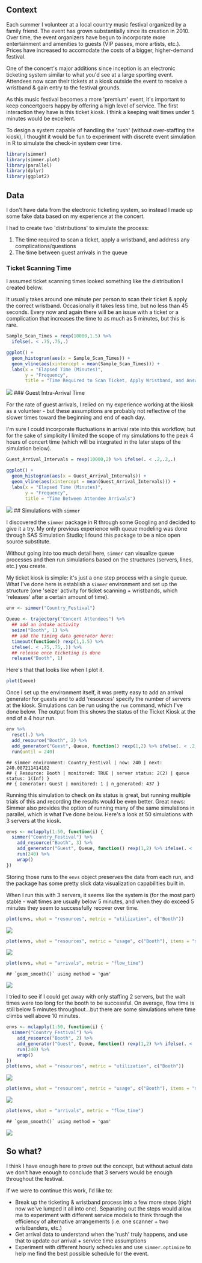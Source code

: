 Context
-------

Each summer I volunteer at a local country music festival organized by a family friend. The event has grown substantially since its creation in 2010. Over time, the event organizers have begun to incorporate more entertainment and amenities to guests (VIP passes, more artists, etc.). Prices have increased to accomodate the costs of a bigger, higher-demand festival.

One of the concert's major additions since inception is an electronic ticketing system similar to what you'd see at a large sporting event. Attendees now scan their tickets at a kiosk outside the event to receive a wristband & gain entry to the festival grounds.

As this music festival becomes a more 'premium' event, it's important to keep concertgoers happy by offering a high level of service. The first interaction they have is this ticket kiosk. I think a keeping wait times under 5 minutes would be excellent.

To design a system capable of handling the 'rush' (without over-staffing the kiosk), I thought it would be fun to experiment with discrete event simulation in R to simulate the check-in system over time.

``` r
library(simmer)
library(simmer.plot)
library(parallel)
library(dplyr)
library(ggplot2)
```

Data
----

I don't have data from the electronic ticketing system, so instead I made up some fake data based on my experience at the concert.

I had to create two 'distributions' to simulate the process:

1.  The time required to scan a ticket, apply a wristband, and address any complications/questions
2.  The time between guest arrivals in the queue

### Ticket Scanning Time

I assumed ticket scanning times looked something like the distribution I created below.

It usually takes around one minute per person to scan their ticket & apply the correct wristband. Occasionally it takes less time, but no less than 45 seconds. Every now and again there will be an issue with a ticket or a complication that increases the time to as much as 5 minutes, but this is rare.

``` r
Sample_Scan_Times = rexp(10000,1.5) %>% 
  ifelse(. < .75,.75,.)

ggplot() + 
  geom_histogram(aes(x = Sample_Scan_Times)) + 
  geom_vline(aes(xintercept = mean(Sample_Scan_Times))) +
  labs(x = "Elapsed Time (Minutes)",
       y = "Frequency",
       title = "Time Required to Scan Ticket, Apply Wristband, and Answer Questions")
```

<img src="https://github.com/MatthewBrower/QueuingWorkflow/tree/master/Event_Simulation_files/figure-markdown_github/unnamed-chunk-1-1.png">
### Guest Intra-Arrival Time

For the rate of guest arrivals, I relied on my experience working at the kiosk as a volunteer - but these assumptions are probably not reflective of the slower times toward the beginning and end of each day.

I'm sure I could incorporate fluctuations in arrival rate into this workflow, but for the sake of simplicity I limited the scope of my simulations to the peak 4 hours of concert time (which will be integrated in the later steps of the simulation below).

``` r
Guest_Arrival_Intervals = rexp(10000,2) %>% ifelse(. < .2,.2,.) 

ggplot() + 
  geom_histogram(aes(x = Guest_Arrival_Intervals)) + 
  geom_vline(aes(xintercept = mean(Guest_Arrival_Intervals))) +
  labs(x = "Elapsed Time (Minutes)",
       y = "Frequency",
       title = "Time Between Attendee Arrivals")
```

![](Event_Simulation_files/figure-markdown_github/unnamed-chunk-2-1.png) \#\# Simulations with `simmer`

I discovered the `simmer` package in R through some Googling and decided to give it a try. My only previous experience with queue modeling was done through SAS Simulation Studio; I found this package to be a nice open source substitute.

Without going into too much detail here, `simmer` can visualize queue processes and then run simulations based on the structures (servers, lines, etc.) you create.

My ticket kiosk is simple: it's just a one step process with a single queue. What I've done here is establish a `simmer` environment and set up the structure (one 'seize' activity for ticket scanning + wristbands, which 'releases' after a certain amount of time).

``` r
env <- simmer("Country_Festival")

Queue <- trajectory("Concert Attendees") %>%
  ## add an intake activity 
  seize("Booth", 1) %>%
  ## add the timing data generator here:
  timeout(function() rexp(1,1.5) %>% 
  ifelse(. < .75,.75,.)) %>%
  ## release once ticketing is done
  release("Booth", 1)
```

Here's that that looks like when I plot it.

``` r
plot(Queue)
```

<!--html_preserve-->

<script type="application/json" data-for="htmlwidget-5d619bed012dc8a9bcba">{"x":{"diagram":"digraph {\n\nnode [fontname = \"sans-serif\",\n     width = \"1.5\"]\n\n\n  \"1\" [label = \"Seize\", shape = \"box\", style = \"filled\", color = \"#7FC97F\", tooltip = \"resource: Booth, amount: 1\"] \n  \"2\" [label = \"Timeout\", shape = \"box\", style = \"solid\", color = \"black\", tooltip = \"delay: 0x7ff66c503950\"] \n  \"3\" [label = \"Release\", shape = \"box\", style = \"filled\", color = \"#7FC97F\", tooltip = \"resource: Booth, amount: 1\"] \n\"1\"->\"2\" [id = \"1\", color = \"black\", style = \"solid\"] \n\"2\"->\"3\" [id = \"2\", color = \"black\", style = \"solid\"] \n}","config":{"engine":null,"options":null}},"evals":[],"jsHooks":[]}</script>
<!--/html_preserve-->
Once I set up the environment itself, it was pretty easy to add an arrival generator for guests and to add 'resources' specify the number of servers at the kiosk. Simulations can be run using the `run` command, which I've done below. The output from this shows the status of the Ticket Kiosk at the end of a 4 hour run.

``` r
env %>% 
  reset(.) %>% 
  add_resource("Booth", 2) %>%
  add_generator("Guest", Queue, function() rexp(1,2) %>% ifelse(. < .2,.2,.)) %>%
  run(until = 240)
```

    ## simmer environment: Country_Festival | now: 240 | next: 240.087211414182
    ## { Resource: Booth | monitored: TRUE | server status: 2(2) | queue status: 1(Inf) }
    ## { Generator: Guest | monitored: 1 | n_generated: 437 }

Running this simulation to check on its status is great, but running multiple trials of this and recording the results would be even better. Great news: Simmer also provides the option of running many of the same simulations in parallel, which is what I've done below. Here's a look at 50 simulations with 3 servers at the kiosk.

``` r
envs <- mclapply(1:50, function(i) {
  simmer("Country_Festival") %>%
    add_resource("Booth", 3) %>%
    add_generator("Guest", Queue, function() rexp(1,2) %>% ifelse(. < .2,.2,.) ) %>%
    run(240) %>%
    wrap()
})
```

Storing those runs to the `envs` object preserves the data from each run, and the package has some pretty slick data visualization capabilities built in.

When I run this with 3 servers, it seems like the system is (for the most part) stable - wait times are usually below 5 minutes, and when they do exceed 5 minutes they seem to successfully recover over time.

``` r
plot(envs, what = "resources", metric = "utilization", c("Booth"))
```

![](Event_Simulation_files/figure-markdown_github/unnamed-chunk-7-1.png)

``` r
plot(envs, what = "resources", metric = "usage", c("Booth"), items = "server")
```

![](Event_Simulation_files/figure-markdown_github/unnamed-chunk-7-2.png)

``` r
plot(envs, what = "arrivals", metric = "flow_time")
```

    ## `geom_smooth()` using method = 'gam'

![](Event_Simulation_files/figure-markdown_github/unnamed-chunk-7-3.png)

I tried to see if I could get away with only staffing 2 servers, but the wait times were too long for the booth to be successful. On average, flow time is still below 5 minutes throughout...but there are some simulations where time climbs well above 10 minutes.

``` r
envs <- mclapply(1:50, function(i) {
  simmer("Country_Festival") %>%
    add_resource("Booth", 2) %>%
    add_generator("Guest", Queue, function() rexp(1,2) %>% ifelse(. < .2,.2,.) ) %>%
    run(240) %>%
    wrap()
})
plot(envs, what = "resources", metric = "utilization", c("Booth"))
```

![](Event_Simulation_files/figure-markdown_github/unnamed-chunk-9-1.png)

``` r
plot(envs, what = "resources", metric = "usage", c("Booth"), items = "server")
```

![](Event_Simulation_files/figure-markdown_github/unnamed-chunk-9-2.png)

``` r
plot(envs, what = "arrivals", metric = "flow_time")
```

    ## `geom_smooth()` using method = 'gam'

![](Event_Simulation_files/figure-markdown_github/unnamed-chunk-9-3.png)

So what?
--------

I think I have enough here to prove out the concept, but without actual data we don't have enough to conclude that 3 servers would be enough throughout the festival.

If we were to continue this work, I'd like to:

-   Break up the ticketing & wristband process into a few more steps (right now we've lumped it all into one). Separating out the steps would allow me to experiment with different service models to think through the efficiency of alternative arrangements (i.e. one scanner + two wristbanders, etc.)
-   Get arrival data to understand when the 'rush' truly happens, and use that to update our arrival + service time assumptions
-   Experiment with different hourly schedules and use `simmer.optimize` to help me find the best possible schedule for the event.
